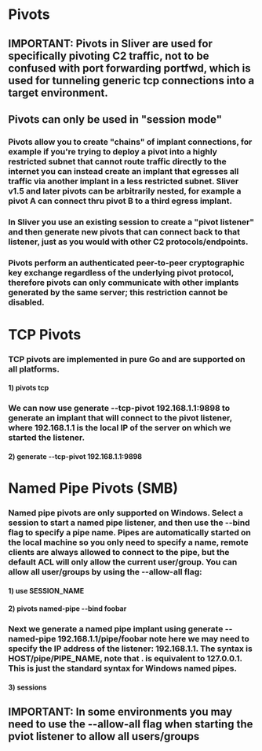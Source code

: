 # Pivots

## IMPORTANT: Pivots in Sliver are used for specifically pivoting C2 traffic, not to be confused with port forwarding portfwd, which is used for tunneling generic tcp connections into a target environment.

## Pivots can only be used in "session mode"

### Pivots allow you to create "chains" of implant connections, for example if you're trying to deploy a pivot into a highly restricted subnet that cannot route traffic directly to the internet you can instead create an implant that egresses all traffic via another implant in a less restricted subnet. Sliver v1.5 and later pivots can be arbitrarily nested, for example a pivot A can connect thru pivot B to a third egress implant.

### In Sliver you use an existing session to create a "pivot listener" and then generate new pivots that can connect back to that listener, just as you would with other C2 protocols/endpoints.

### Pivots perform an authenticated peer-to-peer cryptographic key exchange regardless of the underlying pivot protocol, therefore pivots can only communicate with other implants generated by the same server; this restriction cannot be disabled.

# TCP Pivots

### TCP pivots are implemented in pure Go and are supported on all platforms.

#### 1) pivots tcp

### We can now use generate --tcp-pivot 192.168.1.1:9898 to generate an implant that will connect to the pivot listener, where 192.168.1.1 is the local IP of the server on which we started the listener.

#### 2) generate --tcp-pivot 192.168.1.1:9898

# Named Pipe Pivots (SMB)

### Named pipe pivots are only supported on Windows. Select a session to start a named pipe listener, and then use the --bind flag to specify a pipe name. Pipes are automatically started on the local machine so you only need to specify a name, remote clients are always allowed to connect to the pipe, but the default ACL will only allow the current user/group. You can allow all user/groups by using the --allow-all flag:

#### 1) use SESSION_NAME

#### 2) pivots named-pipe --bind foobar

### Next we generate a named pipe implant using generate --named-pipe 192.168.1.1/pipe/foobar note here we may need to specify the IP address of the listener: 192.168.1.1. The syntax is HOST/pipe/PIPE_NAME, note that . is equivalent to 127.0.0.1. This is just the standard syntax for Windows named pipes.

#### 3) sessions

## IMPORTANT: In some environments you may need to use the --allow-all flag when starting the pviot listener to allow all users/groups
